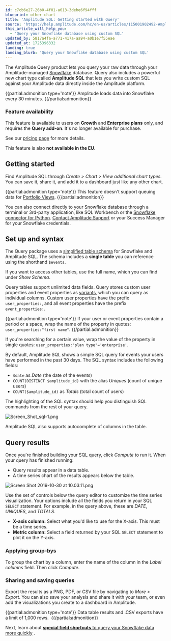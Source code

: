 ```yaml
---
id: c7cb6e27-26b0-4f01-a613-3debe6f94fff
blueprint: other-chart
title: 'Amplitude SQL: Getting started with Query'
source: 'https://help.amplitude.com/hc/en-us/articles/115001902492-Amplitude-SQL-Getting-started-with-Query'
this_article_will_help_you:
  - 'Query your Snowflake database using custom SQL'
updated_by: 5817a4fa-a771-417a-aa94-a0b1e7f55eae
updated_at: 1725396332
landing: true
landing_blurb: 'Query your Snowflake database using custom SQL'
---
```

The Amplitude Query product lets you query your raw data through your Amplitude-managed [Snowflake](https://www.snowflake.net/) database. Query also includes a powerful new chart type called **Amplitude SQL** that lets you write custom SQL against your Amplitude data directly inside the Amplitude platform.

{{partial:admonition type='note'}}
Amplitude loads data into Snowflake every 30 minutes.
{{/partial:admonition}}

### Feature availability

This feature is available to users on **Growth** and **Enterprise plans** only, and requires the **Query add-on**. It's no longer available for purchase.

See our [pricing page](https://amplitude.com/pricing) for more details.

This feature is also **not available in the EU**.

## Getting started

Find Amplitude SQL through *Create > Chart > View additional chart types.* You can save it, share it, and add it to a dashboard just like any other chart.

{{partial:admonition type='note'}}
 This feature doesn't support queuing data for [Portfolio Views](/docs/admin/account-management/portfolio).
{{/partial:admonition}}

You can also connect directly to your Snowflake database through a terminal or 3rd-party application, like SQL Workbench or the [Snowflake connector for Python](https://docs.snowflake.net/manuals/user-guide/python-connector.html). [Contact Amplitude Support](https://support.amplitude.com) or your Success Manager for your Snowflake credentials. 

## Set up and syntax

The Query package uses a [simplified table schema](/docs/analytics/charts/other-charts/other-charts-amplitude-sql-schema) for Snowflake and Amplitude SQL. The schema includes a **single table** you can reference using the shorthand `$events`. 

If you want to access other tables, use the full name, which you can find under *Show Schema*.

Query tables support unlimited data fields. Query stores custom user properties and event properties as [variants](https://docs.snowflake.net/manuals/sql-reference/data-types-semistructured.html#variant), which you can query as individual columns. Custom user properties have the prefix `user_properties:`, and all event properties have the prefix `event_properties:`.

{{partial:admonition type='note'}}
If your user or event properties contain a period or a space, wrap the name of the property in quotes: `user_properties:"first name"`.
{{/partial:admonition}}

If you're searching for a certain value, wrap the value of the property in single quotes: `user_properties:"plan type"='enterprise'`.

By default, Amplitude SQL shows a simple SQL query for events your users have performed in the past 30 days. The SQL syntax includes the following fields:

* `$date` as *Date* (the date of the events)
* `COUNT(DISTINCT $amplitude_id)` with the alias *Uniques* (count of unique users)
* `COUNT($amplitude_id)` as *Totals* (total count of users)

The highlighting of the SQL syntax should help you distinguish SQL commands from the rest of your query. 

![Screen_Shot_sql-1.png](/docs/output/img/other-charts/sql-1.png)

Amplitude SQL also supports autocomplete of columns in the table.

## Query results

Once you're finished building your SQL query, click *Compute* to run it. When your query has finished running:

* Query results appear in a data table.
* A time series chart of the results appears below the table.

![Screen Shot 2019-10-30 at 10.03.11.png](/docs/output/img/other-charts/screen-shot-2019-10-30-at-10-03-11-png.png)

Use the set of controls below the query editor to customize the time series visualization. Your options include all the fields you return in your SQL `SELECT` statement. For example, in the query above, these are *DATE*, *UNIQUES*, and *TOTALS*.

* **X-axis column:** Select what you'd like to use for the X-axis. This must be a time series.
* **Metric column:** Select a field returned by your SQL `SELECT` statement to plot it on the Y-axis.

### Applying group-bys

To group the chart by a column, enter the name of the column in the *Label columns* field. Then click *Compute*.

### Sharing and saving queries

Export the results as a PNG, PDF, or CSV file by navigating to *More > Export*. You can also save your analysis and share it with your team, or even add the visualizations you create to a dashboard in Amplitude.

{{partial:admonition type='note'}}
Data table results and .CSV exports have a limit of 1,000 rows. 
{{/partial:admonition}}

Next, learn about [**special field shortcuts** to query your Snowflake data more quickly](/docs/analytics/charts/other-charts/other-charts-amplitude-sql-schema) .